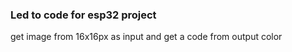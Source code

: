 ### Led to code for esp32 project

get image from 16x16px as input and get a code from output color
